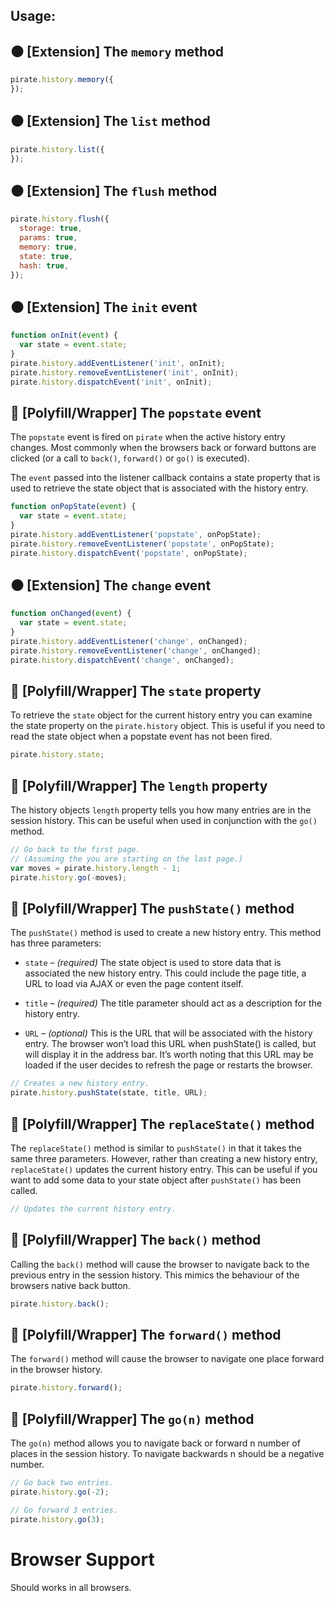 ## Usage:

## :black_circle: [Extension] The `memory` method

```javascript
pirate.history.memory({
});
```


## :black_circle: [Extension] The `list` method

```javascript
pirate.history.list({
});
```


## :black_circle: [Extension] The `flush` method

```javascript
pirate.history.flush({
  storage: true,
  params: true,
  memory: true,
  state: true,
  hash: true,
});
```

## :black_circle: [Extension] The `init` event

```javascript
function onInit(event) {
  var state = event.state;
}
pirate.history.addEventListener('init', onInit);
pirate.history.removeEventListener('init', onInit);
pirate.history.dispatchEvent('init', onInit);
```


## :large_blue_circle: [Polyfill/Wrapper] The `popstate` event

The `popstate` event is fired on `pirate` when the active history entry changes. Most commonly when the browsers back or forward buttons are clicked (or a call to `back()`, `forward()` or `go()` is executed).

The `event` passed into the listener callback contains a state property that is used to retrieve the state object that is associated with the history entry.

```javascript
function onPopState(event) {
  var state = event.state;
}
pirate.history.addEventListener('popstate', onPopState);
pirate.history.removeEventListener('popstate', onPopState);
pirate.history.dispatchEvent('popstate', onPopState);
```


## :black_circle: [Extension] The `change` event

```javascript
function onChanged(event) {
  var state = event.state;
}
pirate.history.addEventListener('change', onChanged);
pirate.history.removeEventListener('change', onChanged);
pirate.history.dispatchEvent('change', onChanged);
```


## :large_blue_circle: [Polyfill/Wrapper] The `state` property

To retrieve the `state` object for the current history entry you can examine the state property on the `pirate.history` object. This is useful if you need to read the state object when a popstate event has not been fired.

```javascript
pirate.history.state;
```


## :large_blue_circle: [Polyfill/Wrapper] The `length` property

The history objects `length` property tells you how many entries are in the session history. This can be useful when used in conjunction with the `go()` method.

```javascript
// Go back to the first page.
// (Assuming the you are starting on the last page.)
var moves = pirate.history.length - 1;
pirate.history.go(-moves);
```


## :large_blue_circle: [Polyfill/Wrapper] The `pushState()` method

The `pushState()` method is used to create a new history entry. This method has three parameters:

* `state` – _(required)_ The state object is used to store data that is associated the new history entry. This could include the page title, a URL to load via AJAX or even the page content itself.

* `title` – _(required)_ The title parameter should act as a description for the history entry.

* `URL` – _(optional)_ This is the URL that will be associated with the history entry. The browser won’t load this URL when pushState() is called, but will display it in the address bar. It’s worth noting that this URL may be loaded if the user decides to refresh the page or restarts the browser.

```javascript
// Creates a new history entry.
pirate.history.pushState(state, title, URL);
```


## :large_blue_circle: [Polyfill/Wrapper] The `replaceState()` method

The `replaceState()` method is similar to `pushState()` in that it takes the same three parameters. However, rather than creating a new history entry,  `replaceState()` updates the current history entry. This can be useful if you want to add some data to your state object after `pushState()` has been called.

```javascript
// Updates the current history entry.
```


## :large_blue_circle: [Polyfill/Wrapper] The `back()` method

Calling the `back()` method will cause the browser to navigate back to the previous entry in the session history. This mimics the behaviour of the browsers native back button.

```javascript
pirate.history.back();
```


## :large_blue_circle: [Polyfill/Wrapper] The `forward()` method

The `forward()` method will cause the browser to navigate one place forward in the browser history.

```javascript
pirate.history.forward();
```


## :large_blue_circle: [Polyfill/Wrapper] The `go(n)` method

The `go(n)` method allows you to navigate back or forward n number of places in the session history. To navigate backwards n should be a negative number.

```javascript
// Go back two entries.
pirate.history.go(-2);

// Go forward 3 entries.
pirate.history.go(3);
```


# Browser Support

Should works in all browsers.
